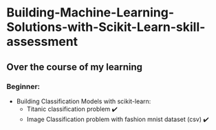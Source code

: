 # Building-Machine-Learning-Solutions-with-Scikit-Learn-skill-assessment
## Over the course of my learning

### Beginner:
* Building Classification Models with scikit-learn: <br/>
   + Titanic classification problem ✔️ <br/>
   + Image Classification problem with fashion mnist dataset (csv) ✔️ <be/>

